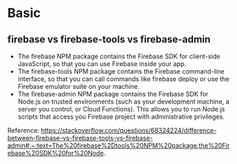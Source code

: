 # Basic

## firebase vs firebase-tools vs firebase-admin

- The firebase NPM package contains the Firebase SDK for client-side JavaScript, so that you can use Firebase inside your app.
- The firebase-tools NPM package contains the Firebase command-line interface, so that you can call commands like firebase deploy or use the Firebase emulator suite on your machine.
- The firebase-admin NPM package contains the Firebase SDK for Node.js on trusted environments (such as your development machine, a server you control, or Cloud Functions). This allows you to run Node.js scripts that access you Firebase project with administrative privileges.

Reference: https://stackoverflow.com/questions/68324224/difference-between-firebase-vs-firebase-tools-vs-firebase-admin#:~:text=The%20firebase%2Dtools%20NPM%20package,the%20Firebase%20SDK%20for%20Node.

